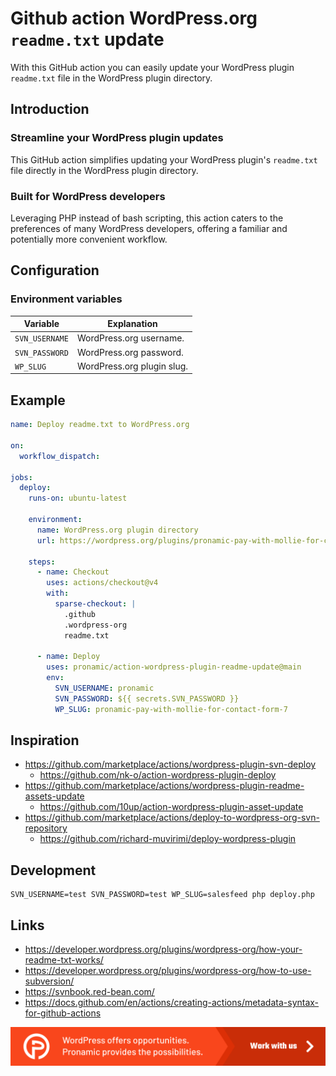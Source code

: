 # Github action WordPress.org `readme.txt` update

With this GitHub action you can easily update your WordPress plugin `readme.txt` file in the WordPress plugin directory.

## Introduction

### Streamline your WordPress plugin updates

This GitHub action simplifies updating your WordPress plugin's `readme.txt` file directly in the WordPress plugin directory.

### Built for WordPress developers

Leveraging PHP instead of bash scripting, this action caters to the preferences of many WordPress developers, offering a familiar and potentially more convenient workflow.

## Configuration

### Environment variables

| Variable       | Explanation                |
| -------------- | -------------------------- |
| `SVN_USERNAME` | WordPress.org username.    |
| `SVN_PASSWORD` | WordPress.org password.    |
| `WP_SLUG`      | WordPress.org plugin slug. |


## Example

```yml
name: Deploy readme.txt to WordPress.org

on:
  workflow_dispatch:

jobs:
  deploy:
    runs-on: ubuntu-latest

    environment:
      name: WordPress.org plugin directory
      url: https://wordpress.org/plugins/pronamic-pay-with-mollie-for-contact-form-7/

    steps:
      - name: Checkout
        uses: actions/checkout@v4
        with:
          sparse-checkout: |
            .github
            .wordpress-org
            readme.txt

      - name: Deploy
        uses: pronamic/action-wordpress-plugin-readme-update@main
        env:
          SVN_USERNAME: pronamic
          SVN_PASSWORD: ${{ secrets.SVN_PASSWORD }}
          WP_SLUG: pronamic-pay-with-mollie-for-contact-form-7
```

## Inspiration

- https://github.com/marketplace/actions/wordpress-plugin-svn-deploy
  - https://github.com/nk-o/action-wordpress-plugin-deploy
- https://github.com/marketplace/actions/wordpress-plugin-readme-assets-update
  - https://github.com/10up/action-wordpress-plugin-asset-update
- https://github.com/marketplace/actions/deploy-to-wordpress-org-svn-repository
  - https://github.com/richard-muvirimi/deploy-wordpress-plugin

## Development

```
SVN_USERNAME=test SVN_PASSWORD=test WP_SLUG=salesfeed php deploy.php
```

## Links

- https://developer.wordpress.org/plugins/wordpress-org/how-your-readme-txt-works/
- https://developer.wordpress.org/plugins/wordpress-org/how-to-use-subversion/
- https://svnbook.red-bean.com/
- https://docs.github.com/en/actions/creating-actions/metadata-syntax-for-github-actions

[![Pronamic - Work with us](https://github.com/pronamic/brand-resources/blob/main/banners/pronamic-work-with-us-leaderboard-728x90%404x.png)](https://www.pronamic.eu/contact/)
